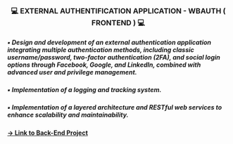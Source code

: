 <h3 align="center"> 💻 EXTERNAL AUTHENTIFICATION APPLICATION - WBAUTH ( FRONTEND ) 💻 </h1>

<h5> ▪ Design and development of an external authentication application integrating multiple authentication methods, including classic username/password, two-factor authentication (2FA), and social login options through Facebook, Google, and LinkedIn, combined with advanced user and privilege management. </h5>
<h5> ▪ Implementation of a logging and tracking system. </h5>
<h5> ▪ Implementation of a layered architecture and RESTful web services to enhance scalability and maintainability.</h5>
<h4><a href="https://github.com/skanderz/WBAuth-FRONTEND/" target="_blank"> → Link to Back-End Project </a></h4>
